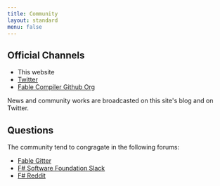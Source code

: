 ```yaml
---
title: Community
layout: standard
menu: false
---
```


## Official Channels

- This website
- [Twitter](https://twitter.com/FableCompiler)
- [Fable Compiler Github Org](https://github.com/fable-compiler/)

News and community works are broadcasted on this site's blog and on Twitter.

## Questions

The community tend to congragate in the following forums:

- [Fable Gitter](https://gitter.im/fable-compiler/Fable)
- [F# Software Foundation Slack](https://fsharp.org/guides/slack/)
- [F# Reddit](www.reddit.com/r/fsharp/)
